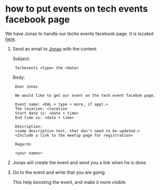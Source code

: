 how to put events on tech events facebook page
==================================================

We have Jonas to handle our teche events facebook page.
It is located <a href="https://www.facebook.com/pg/EALTechEvents/events/?ref=page_internal">here</a>.

1) Send an email to <a href="Jonas Laursen <joamla96@gmail.com">Jonas</a> with the content

    Subject:

        Techevents <type> the <date>

    Body:

        Dear Jonas

        We would like to get our event on the tech event facebok page.

        Event name: <EAL + type + more, if appl.>
        The location: <location
        Start date is: <date + time>
        End time is: <date + time>

        Description:
        <some descriptive text, that don't need to be updated.>
        <Include a link to the meetup page for registration>

        Regards

        <your names>

2) Jonas will create the event and send you a link when he is done

3) Go to the event and write that you are going

    This help boosting the event, and make it more visible.

